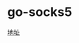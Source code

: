 # go-socks5

[地址](https://junfpyblog.tk/2022/08/19/%e5%ad%a6%e4%b9%a0go-%e5%ae%9e%e7%8e%b0sock5%e4%bb%a3%e7%90%86%e6%9c%8d%e5%8a%a1%e5%99%a8%ef%bc%881%ef%bc%89/)